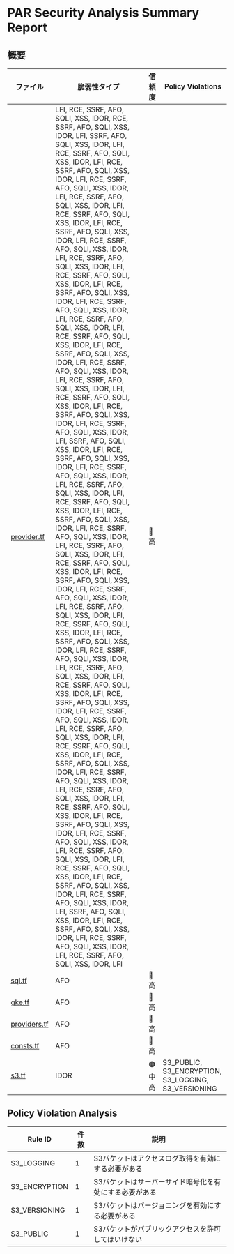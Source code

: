 # PAR Security Analysis Summary Report

## 概要

| ファイル | 脆弱性タイプ | 信頼度 | Policy Violations |
|---------|------------|--------|------------------|
| [provider.tf](provider.tf.md) | LFI, RCE, SSRF, AFO, SQLI, XSS, IDOR, RCE, SSRF, AFO, SQLI, XSS, IDOR, LFI, SSRF, AFO, SQLI, XSS, IDOR, LFI, RCE, SSRF, AFO, SQLI, XSS, IDOR, LFI, RCE, SSRF, AFO, SQLI, XSS, IDOR, LFI, RCE, SSRF, AFO, SQLI, XSS, IDOR, LFI, RCE, SSRF, AFO, SQLI, XSS, IDOR, LFI, RCE, SSRF, AFO, SQLI, XSS, IDOR, LFI, RCE, SSRF, AFO, SQLI, XSS, IDOR, LFI, RCE, SSRF, AFO, SQLI, XSS, IDOR, LFI, RCE, SSRF, AFO, SQLI, XSS, IDOR, LFI, RCE, SSRF, AFO, SQLI, XSS, IDOR, LFI, RCE, SSRF, AFO, SQLI, XSS, IDOR, LFI, RCE, SSRF, AFO, SQLI, XSS, IDOR, LFI, RCE, SSRF, AFO, SQLI, XSS, IDOR, LFI, RCE, SSRF, AFO, SQLI, XSS, IDOR, LFI, RCE, SSRF, AFO, SQLI, XSS, IDOR, LFI, RCE, SSRF, AFO, SQLI, XSS, IDOR, LFI, RCE, SSRF, AFO, SQLI, XSS, IDOR, LFI, RCE, SSRF, AFO, SQLI, XSS, IDOR, LFI, RCE, SSRF, AFO, SQLI, XSS, IDOR, LFI, RCE, SSRF, AFO, SQLI, XSS, IDOR, LFI, SSRF, AFO, SQLI, XSS, IDOR, LFI, RCE, SSRF, AFO, SQLI, XSS, IDOR, LFI, RCE, SSRF, AFO, SQLI, XSS, IDOR, LFI, RCE, SSRF, AFO, SQLI, XSS, IDOR, LFI, RCE, SSRF, AFO, SQLI, XSS, IDOR, LFI, RCE, SSRF, AFO, SQLI, XSS, IDOR, LFI, RCE, SSRF, AFO, SQLI, XSS, IDOR, LFI, RCE, SSRF, AFO, SQLI, XSS, IDOR, LFI, RCE, SSRF, AFO, SQLI, XSS, IDOR, LFI, RCE, SSRF, AFO, SQLI, XSS, IDOR, LFI, RCE, SSRF, AFO, SQLI, XSS, IDOR, LFI, RCE, SSRF, AFO, SQLI, XSS, IDOR, LFI, RCE, SSRF, AFO, SQLI, XSS, IDOR, LFI, RCE, SSRF, AFO, SQLI, XSS, IDOR, LFI, RCE, SSRF, AFO, SQLI, XSS, IDOR, LFI, RCE, SSRF, AFO, SQLI, XSS, IDOR, LFI, RCE, SSRF, AFO, SQLI, XSS, IDOR, LFI, RCE, SSRF, AFO, SQLI, XSS, IDOR, LFI, RCE, SSRF, AFO, SQLI, XSS, IDOR, LFI, RCE, SSRF, AFO, SQLI, XSS, IDOR, LFI, RCE, SSRF, AFO, SQLI, XSS, IDOR, LFI, RCE, SSRF, AFO, SQLI, XSS, IDOR, LFI, RCE, SSRF, AFO, SQLI, XSS, IDOR, LFI, RCE, SSRF, AFO, SQLI, XSS, IDOR, LFI, RCE, SSRF, AFO, SQLI, XSS, IDOR, LFI, RCE, SSRF, AFO, SQLI, XSS, IDOR, LFI, RCE, SSRF, AFO, SQLI, XSS, IDOR, LFI, RCE, SSRF, AFO, SQLI, XSS, IDOR, LFI, RCE, SSRF, AFO, SQLI, XSS, IDOR, LFI, RCE, SSRF, AFO, SQLI, XSS, IDOR, LFI, RCE, SSRF, AFO, SQLI, XSS, IDOR, LFI, SSRF, AFO, SQLI, XSS, IDOR, LFI, RCE, SSRF, AFO, SQLI, XSS, IDOR, LFI, RCE, SSRF, AFO, SQLI, XSS, IDOR, LFI, RCE, SSRF, AFO, SQLI, XSS, IDOR, LFI | 🔴 高 |  |
| [sql.tf](sql.tf.md) | AFO | 🔴 高 |  |
| [gke.tf](gke.tf.md) | AFO | 🔴 高 |  |
| [providers.tf](providers.tf.md) | AFO | 🔴 高 |  |
| [consts.tf](consts.tf.md) | AFO | 🔴 高 |  |
| [s3.tf](s3.tf.md) | IDOR | 🟠 中高 | S3_PUBLIC, S3_ENCRYPTION, S3_LOGGING, S3_VERSIONING |

## Policy Violation Analysis

| Rule ID | 件数 | 説明 |
|---------|------|------|
| S3_LOGGING | 1 | S3バケットはアクセスログ取得を有効にする必要がある |
| S3_ENCRYPTION | 1 | S3バケットはサーバーサイド暗号化を有効にする必要がある |
| S3_VERSIONING | 1 | S3バケットはバージョニングを有効にする必要がある |
| S3_PUBLIC | 1 | S3バケットがパブリックアクセスを許可してはいけない |
